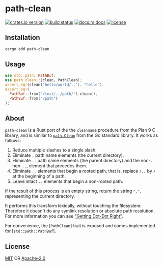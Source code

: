 # path-clean

[![crates.io version][1]][2]
[![build status][3]][4]
[![docs.rs docs][5]][6]
[![license][7]][8]

## Installation

```sh
cargo add path-clean
```

## Usage

```rust
use std::path::PathBuf;
use path_clean::{clean, PathClean};
assert_eq!(clean("hello/world/.."), "hello");
assert_eq!(
  PathBuf::from("/test/../path/").clean(),
  PathBuf::from("/path")
);
```

## About

`path-clean` is a Rust port of the the `cleanname` procedure from the Plan 9 C library, and is similar to [`path.Clean`](https://golang.org/pkg/path/#Clean) from the Go standard library. It works as follows:

  1. Reduce multiple slashes to a single slash.
  2. Eliminate `.` path name elements (the current directory).
  3. Eliminate `..` path name elements (the parent directory) and the non-`.` non-`..`, element that precedes them.
  4. Eliminate `..` elements that begin a rooted path, that is, replace `/..` by `/` at the beginning of a path.
  5. Leave intact `..` elements that begin a non-rooted path.

If the result of this process is an empty string, return the string `"."`, representing the current directory.

It performs this transform lexically, without touching the filesystem. Therefore it doesn't do any symlink resolution or absolute path resolution. For more information you can see ["Getting Dot-Dot Right"](https://9p.io/sys/doc/lexnames.html).

For convenience, the [`PathClean`] trait is exposed and comes implemented for [`std::path::PathBuf`].

## License
[MIT](./LICENSE-MIT) OR [Apache-2.0](./LICENSE-APACHE)


[1]: https://img.shields.io/crates/v/path-clean.svg?style=flat-square
[2]: https://crates.io/crates/path-clean
[3]: https://img.shields.io/travis/danreeves/path-clean.svg?style=flat-square
[4]: https://travis-ci.org/danreeves/path-clean
[5]: https://img.shields.io/badge/docs-latest-blue.svg?style=flat-square
[6]: https://docs.rs/crate/path-clean
[7]: https://img.shields.io/crates/l/path-clean.svg?style=flat-square
[8]: #license

